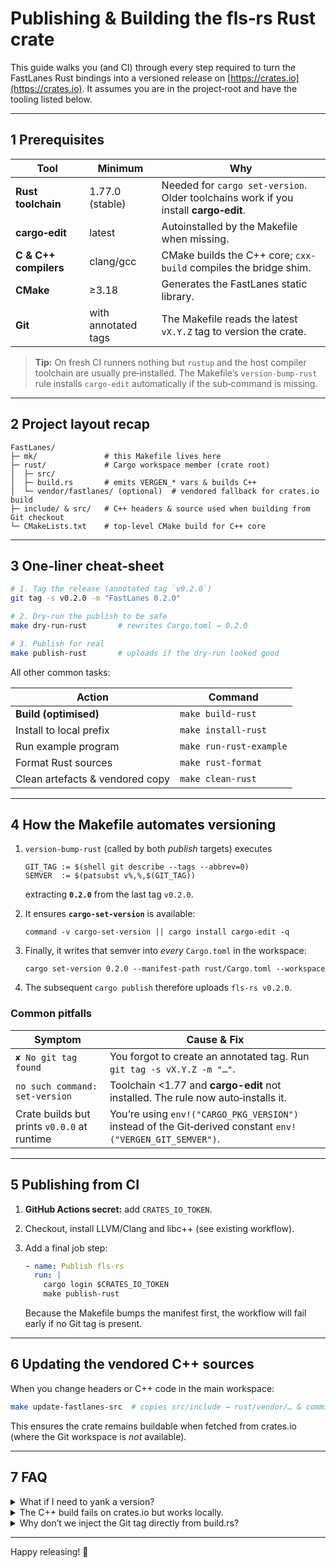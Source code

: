 # Publishing & Building the **fls‑rs** Rust crate

This guide walks you (and CI) through every step required to turn the FastLanes Rust bindings into a versioned release
on [https://crates.io](https://crates.io). It assumes you are in the project‑root and have the tooling listed below.

---

## 1 Prerequisites

| Tool                  | Minimum             | Why                                                                                  |
|-----------------------|---------------------|--------------------------------------------------------------------------------------|
| **Rust toolchain**    | 1.77.0 (stable)     | Needed for `cargo set-version`. Older toolchains work if you install **cargo‑edit**. |
| **cargo‑edit**        | latest              | Autoinstalled by the Makefile when missing.                                          |
| **C & C++ compilers** | clang/gcc           | CMake builds the C++ core; `cxx-build` compiles the bridge shim.                     |
| **CMake**             | ≥3.18               | Generates the FastLanes static library.                                              |
| **Git**               | with annotated tags | The Makefile reads the latest `vX.Y.Z` tag to version the crate.                     |

> **Tip:** On fresh CI runners nothing but `rustup` and the host compiler toolchain are usually pre‑installed. The
> Makefile’s `version-bump-rust` rule installs `cargo-edit` automatically if the sub‑command is missing.

---

## 2 Project layout recap

```
FastLanes/
├─ mk/               # this Makefile lives here
├─ rust/             # Cargo workspace member (crate root)
│  ├─ src/
│  ├─ build.rs       # emits VERGEN_* vars & builds C++
│  └─ vendor/fastlanes/ (optional)  # vendored fallback for crates.io build
├─ include/ & src/   # C++ headers & source used when building from Git checkout
└─ CMakeLists.txt    # top‑level CMake build for C++ core
```

---

## 3 One‑liner cheat‑sheet

```bash
# 1. Tag the release (annotated tag `v0.2.0`)
git tag -s v0.2.0 -m "FastLanes 0.2.0"

# 2. Dry‑run the publish to be safe
make dry-run-rust       # rewrites Cargo.toml → 0.2.0

# 3. Publish for real
make publish-rust       # uploads if the dry‑run looked good
```

All other common tasks:

| Action                          | Command                 |
|---------------------------------|-------------------------|
| **Build (optimised)**           | `make build-rust`       |
| Install to local prefix         | `make install-rust`     |
| Run example program             | `make run-rust-example` |
| Format Rust sources             | `make rust-format`      |
| Clean artefacts & vendored copy | `make clean-rust`       |

---

## 4 How the Makefile automates versioning

1. `version-bump-rust` (called by both *publish* targets) executes

   ```make
   GIT_TAG := $(shell git describe --tags --abbrev=0)
   SEMVER  := $(patsubst v%,%,$(GIT_TAG))
   ```

   extracting **`0.2.0`** from the last tag `v0.2.0`.
2. It ensures **`cargo-set-version`** is available:

   ```make
   command -v cargo-set-version || cargo install cargo-edit -q
   ```
3. Finally, it writes that semver into *every* `Cargo.toml` in the
   workspace:

   ```make
   cargo set-version 0.2.0 --manifest-path rust/Cargo.toml --workspace
   ```
4. The subsequent `cargo publish` therefore uploads `fls-rs v0.2.0`.

### Common pitfalls

| Symptom                                     | Cause & Fix                                                                                               |
|---------------------------------------------|-----------------------------------------------------------------------------------------------------------|
| `✘ No git tag found`                        | You forgot to create an annotated tag. Run `git tag -s vX.Y.Z -m "…"`.                                    |
| `no such command: set-version`              | Toolchain <1.77 and **cargo-edit** not installed. The rule now auto‑installs it.                          |
| Crate builds but prints `v0.0.0` at runtime | You’re using `env!("CARGO_PKG_VERSION")` instead of the Git‑derived constant `env!("VERGEN_GIT_SEMVER")`. |

---

## 5 Publishing from CI

1. **GitHub Actions secret:** add `CRATES_IO_TOKEN`.
2. Checkout, install LLVM/Clang and libc++ (see existing workflow).
3. Add a final job step:

   ```yaml
   - name: Publish fls-rs
     run: |
       cargo login $CRATES_IO_TOKEN
       make publish-rust
   ```

   Because the Makefile bumps the manifest first, the workflow will
   fail early if no Git tag is present.

---

## 6 Updating the vendored C++ sources

When you change headers or C++ code in the main workspace:

```bash
make update-fastlanes-src  # copies src/include → rust/vendor/… & commits
```

This ensures the crate remains buildable when fetched from
crates.io (where the Git workspace is *not* available).

---

## 7 FAQ

<details>
<summary>What if I need to yank a version?</summary>

```bash
cargo yank --vers 0.2.0
```

Remember to tag the repo with a new point‑release afterwards.

</details>

<details>
<summary>The C++ build fails on crates.io but works locally.</summary>

Make sure you ran `make update-fastlanes-src` before publishing and that
no absolute include paths leak into the build (`-I/usr/local/include`).

</details>

<details>
<summary>Why don’t we inject the Git tag directly from build.rs?</summary>

Cargo locks the crate version from `Cargo.toml` **before** running the
build script. Overwriting it afterwards has no effect, so we edit the
manifest up‑front instead.

</details>

---

Happy releasing! 🎉

